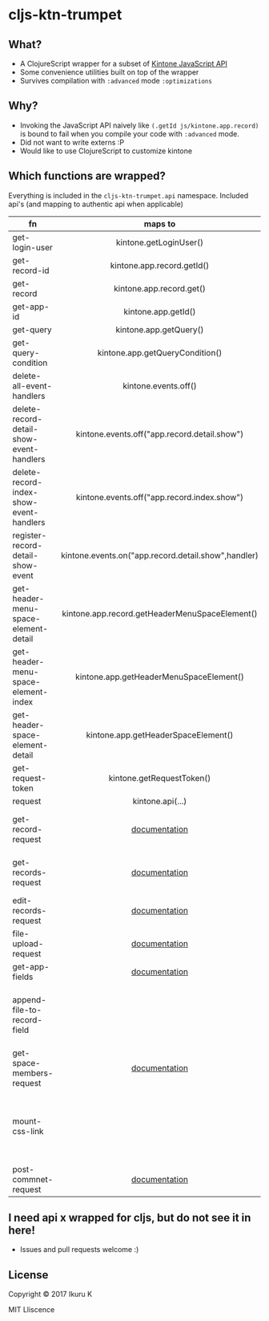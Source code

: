 # cljs-ktn-trumpet

## What?
- A ClojureScript wrapper for a subset of [Kintone JavaScript API](https://developer.cybozu.io/hc/ja/articles/201941754)
- Some convenience utilities built on top of the wrapper
- Survives compilation with `:advanced` mode `:optimizations`

## Why?

- Invoking the JavaScript API naively like `(.getId js/kintone.app.record)` is bound to fail when you compile your code with `:advanced` mode.
- Did not want to write externs :P
- Would like to use ClojureScript to customize kintone

## Which functions are wrapped?

Everything is included in the `cljs-ktn-trumpet.api` namespace.
Included api's (and mapping to authentic api when applicable)

| fn        | maps to          | Remarks                 |
| --------------- |:---------------:| -------------------- |
| get-login-user | kintone.getLoginUser() |         |
| get-record-id | kintone.app.record.getId() |  |
| get-record | kintone.app.record.get() ||
| get-app-id | kintone.app.getId() ||
| get-query | kintone.app.getQuery() ||
| get-query-condition | kintone.app.getQueryCondition() ||
| delete-all-event-handlers | kintone.events.off() ||
| delete-record-detail-show-event-handlers | kintone.events.off("app.record.detail.show") ||
| delete-record-index-show-event-handlers | kintone.events.off("app.record.index.show") ||
| register-record-detail-show-event | kintone.events.on("app.record.detail.show",handler)||
| get-header-menu-space-element-detail | kintone.app.record.getHeaderMenuSpaceElement()||
| get-header-menu-space-element-index | kintone.app.getHeaderMenuSpaceElement()||
| get-header-space-element-detail | kintone.app.getHeaderSpaceElement()||
| get-request-token | kintone.getRequestToken()||
| request | kintone.api(...)||
| get-record-request |[documentation](https://developer.cybozu.io/hc/ja/articles/202331474#step1)| wraps the request fn for convenience|
| get-records-request |[documentation](https://developer.cybozu.io/hc/ja/articles/202331474#step2)| wraps the request fn for convenience|
| edit-records-request |[documentation](https://developer.cybozu.io/hc/ja/articles/201941784)||
| file-upload-request |[documentation](https://developer.cybozu.io/hc/ja/articles/201941824)||
| get-app-fields|[documentation](https://developer.cybozu.io/hc/ja/articles/204783170)||
| append-file-to-record-field || Attach a file to a field without removing any previous files|
| get-space-members-request |[documentation](https://developer.cybozu.io/hc/ja/articles/202166220)||
| mount-css-link || Adds a link dom node for the external css url. Added for convenience|
| post-commnet-request |[documentation](https://developer.cybozu.io/hc/ja/articles/209732306)||

## I need api x wrapped for cljs, but do not see it in here!
- Issues and pull requests welcome :)

## License

Copyright © 2017 Ikuru K

MIT Lliscence
